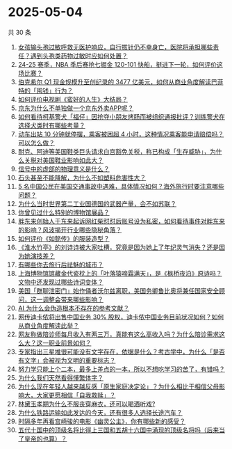 # 2025-05-04

共 30 条

<!-- BEGIN ZHIHUQUESTIONS -->
<!-- 最后更新时间 Sun May 04 2025 11:11:56 GMT+0800 (China Standard Time) -->
1. [女孩输头孢过敏呼救无医护响应，自行拔针仍不幸身亡，医院将承担哪些责任？遇到头孢类药物过敏时应如何处置？](https://www.zhihu.com/question/1902131967346043000)
1. [24-25 赛季，NBA 季后赛抢七掘金 120-101 快船，挺进下一轮，如何评价这场比赛？](https://www.zhihu.com/question/1902298404312289500)
1. [伯克希尔 Q1 现金规模升至创纪录的 3477 亿美元，如何从商业角度解读巴菲特的「囤钱」行为？](https://www.zhihu.com/question/1902116528435984100)
1. [如何评价电视剧《蛮好的人生》大结局？](https://www.zhihu.com/question/1901744671237075700)
1. [京东为什么不单独做一个京东外卖APP呢？](https://www.zhihu.com/question/1900816477176701200)
1. [如何看待柯基警犬「福仔」因抢夺小朋友烤肠而被组织通报批评？训练警犬在选择犬类时有哪些考量？](https://www.zhihu.com/question/1901755423884812800)
1. [动车出站 10 分钟就停摆，乘客被困超 4 小时，这种情况乘客能申请赔偿吗？可以怎么做？](https://www.zhihu.com/question/1901841268029503200)
1. [耐克、阿迪等美国鞋类巨头请求白宫豁免关税，称已构成「生存威胁」，为什么关税对美国鞋业影响如此大？](https://www.zhihu.com/question/1901928675697451000)
1. [信号中的虚部的物理意义是什么？](https://www.zhihu.com/question/359911012)
1. [石头甚至不能降解，为什么不如塑料危害性大？](https://www.zhihu.com/question/1890847255059231000)
1. [5 名中国公民在美国交通事故中遇难，具体情况如何？海外旅行时要注意哪些问题？](https://www.zhihu.com/question/1901972704317367600)
1. [为什么当时世界第二工业国德国的武器产量，会不如苏联？](https://www.zhihu.com/question/1898465044737561000)
1. [你曾见过什么特别的博物馆展品？](https://www.zhihu.com/question/1897558661578092500)
1. [胖东来创始人于东来起诉网红柴怼怼后账号设为私密，如何看待事件对胖东来的影响？风波揭开行业哪些隐秘角落？](https://www.zhihu.com/question/1902050933308892400)
1. [如何评价《如懿传》的服装造型？](https://www.zhihu.com/question/291274300)
1. [《淮水竹亭》的刘诗诗被大家吐槽，究竟是因为她上了年纪灵气消失？还是因为她演技差？](https://www.zhihu.com/question/1901643134993170700)
1. [有哪些你去旅行后祛魅的城市？](https://www.zhihu.com/question/667596163)
1. [上海博物馆馆藏金代瓷枕上的「叶落猿啼霜满天」，是《枫桥夜泊》原诗吗？文物中还发现过哪些诗词变体？](https://www.zhihu.com/question/1899062932307948300)
1. [美国「群聊泄密门」始作俑者沃尔兹离职，美国务卿鲁比奥将兼任国家安全顾问，这一调整会带来哪些影响？](https://www.zhihu.com/question/1901547107145446000)
1. [AI 为什么会伪造根本不存在的参考文献？](https://www.zhihu.com/question/14497416309)
1. [网传迪卡侬将出售中国业务 30% 股权，迪卡侬中国业务目前状况如何？如何从商业角度解读此举？](https://www.zhihu.com/question/1900970324528427500)
1. [网友称做陪诊师每月收入有两三万，真能有这么高收入吗？为什么陪诊需求这么大？这一职业前景如何？](https://www.zhihu.com/question/1901941131895342300)
1. [专家指出三星堆很可能没有文字存在，依据是什么？考古学中，为什么「是否有文字」会被视为文明的重要标志？](https://www.zhihu.com/question/1900291080601208300)
1. [努力学只能上个二本，最多上差点的一本，所以不想吃学习的苦了，有错吗？](https://www.zhihu.com/question/1899217979176105500)
1. [为什么我们天然看得懂繁体字？](https://www.zhihu.com/question/13460322187)
1. [为什么现在年轻人越来越反感「原生家庭决定论」？为什么相比于相信父母影响大，大家更愿相信「自我救赎」？](https://www.zhihu.com/question/1900479659168203800)
1. [林黛玉孝期为什么不服丧穿麻衣，还可以喝酒听戏?](https://www.zhihu.com/question/1896810328953714200)
1. [为什么铁路运输如此发达的今天，还有很多人选择长途汽车？](https://www.zhihu.com/question/34760514)
1. [时隔多年再看宫崎骏的电影《幽灵公主》，你有哪些新的感受？](https://www.zhihu.com/question/1900862939138844400)
1. [五代十国中的顶级名将比得上三国和五胡十六国中涌现的顶级名将吗（后来当了皇帝的也算）？](https://www.zhihu.com/question/377661878)
<!-- END ZHIHUQUESTIONS -->
